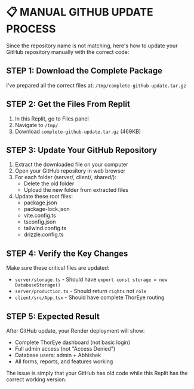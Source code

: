 # 📋 MANUAL GITHUB UPDATE PROCESS

Since the repository name is not matching, here's how to update your GitHub repository manually with the correct code:

## STEP 1: Download the Complete Package
I've prepared all the correct files at: `/tmp/complete-github-update.tar.gz`

## STEP 2: Get the Files From Replit
1. In this Replit, go to Files panel
2. Navigate to `/tmp/`  
3. Download `complete-github-update.tar.gz` (469KB)

## STEP 3: Update Your GitHub Repository
1. Extract the downloaded file on your computer
2. Open your GitHub repository in web browser
3. For each folder (server/, client/, shared/):
   - Delete the old folder
   - Upload the new folder from extracted files
4. Update these root files:
   - package.json
   - package-lock.json  
   - vite.config.ts
   - tsconfig.json
   - tailwind.config.ts
   - drizzle.config.ts

## STEP 4: Verify the Key Changes
Make sure these critical files are updated:
- `server/storage.ts` - Should have `export const storage = new DatabaseStorage()`
- `server/production.ts` - Should return `rights` not `role`
- `client/src/App.tsx` - Should have complete ThorEye routing

## STEP 5: Expected Result
After GitHub update, your Render deployment will show:
- Complete ThorEye dashboard (not basic login)
- Full admin access (not "Access Denied")
- Database users: admin + Abhishek
- All forms, reports, and features working

The issue is simply that your GitHub has old code while this Replit has the correct working version.